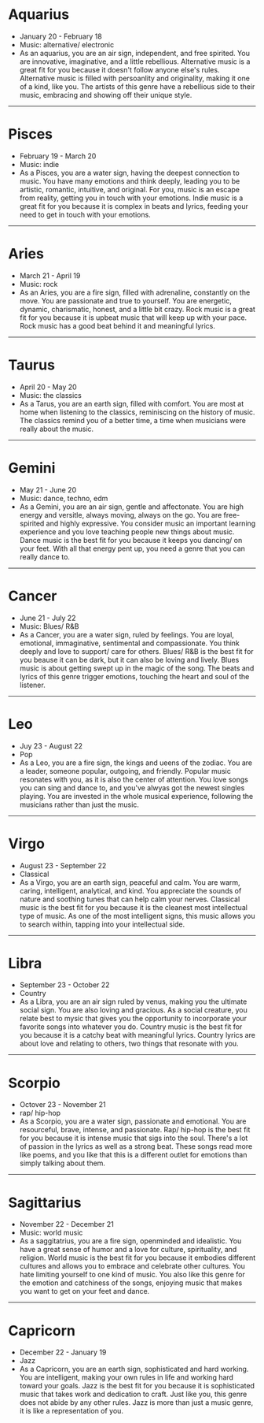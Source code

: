 # Aquarius
- January 20 - February 18
- Music: alternative/ electronic
- As an aquarius, you are an air sign,  independent, and free spirited. You are innovative, imaginative, and a little rebellious. Alternative music is a great fit for you because it doesn't follow anyone else's rules. Alternative music is filled with persoanlity and originality, making it one of a kind, like you. The artists of this genre have a rebellious side to their music, embracing and showing off their unique style.
---
# Pisces
- February 19 - March 20
- Music: indie
- As a Pisces, you are a water sign, having the deepest connection to music. You have many emotions and think deeply, leading you to be artistic, romantic, intuitive, and original. For you, music is an escape from reality, getting you in touch with your emotions. Indie music is a great fit for you because it is complex in beats and lyrics, feeding your need to get in touch with your emotions.
---
# Aries
- March 21 - April 19
- Music: rock
- As an Aries, you are a fire sign, filled with adrenaline, constantly on the move. You are passionate and true to yourself. You are energetic, dynamic, charismatic, honest, and a little bit crazy. Rock music is a great fit for you because it is upbeat music that will keep up with your pace. Rock music has a good beat behind it and meaningful lyrics.
---
# Taurus
- April 20 - May 20
- Music: the classics
- As a Tarus, you are an earth sign, filled with comfort. You are most at home when listening to the classics, reminiscing on the history of music. The classics remind you of a better time, a time when musicians were really about the music. 
---
# Gemini
- May 21 - June 20
- Music: dance, techno, edm
- As a Gemini, you are an air sign, gentle and affectonate. You are high energy and versitle, always moving, always on the go. You are free-spirited and highly expressive. You consider music an important learning experience and you love teaching people new things about music. Dance music is the best fit for you because it keeps you dancing/ on your feet. With all that energy pent up, you need a genre that you can really dance to.
---
# Cancer
- June 21 - July 22
- Music: Blues/ R&B
- As a Cancer, you are a water sign, ruled by feelings. You are loyal, emotional, immaginative, sentimental and compassionate. You think deeply and love to support/ care for others. Blues/ R&B is the best fit for you beause it can be dark, but it can also be loving and lively. Blues music is about getting swept up in the magic of the song. The beats and lyrics of this genre trigger emotions, touching the heart and soul of the listener.
---
# Leo
- Juy 23 - August 22
- Pop
- As a Leo, you are a fire sign, the kings and ueens of the zodiac. You are a leader, someone popular, outgoing, and friendly. Popular music resonates with you, as it is also the center of attention. You love songs you can sing and dance to, and you've alwyas got the newest singles playing. You are invested in the whole musical experience, following the musicians rather than just the music.
---
# Virgo
- August 23 - September 22
- Classical
- As a Virgo, you are an earth sign, peaceful and calm. You are warm, caring, intelligent, analytical, and kind. You appreciate the sounds of nature and soothing tunes that can help calm your nerves. Classical music is the best fit for you because it is the cleanest most intellectual type of music. As one of the most intelligent signs, this music allows you to search within, tapping into your intellectual side.
---
# Libra
- September 23 - October 22
- Country
- As a Libra, you are an air sign ruled by venus, making you the ultimate social sign. You are also loving and gracious. As a social creature, you relate best to mysic that gives you the opportunity to incorporate your favorite songs into whatever you do. Country music is the best fit for you because it is a catchy beat with meaningful lyrics. Country lyrics are about love and relating to others, two things that resonate with you.
---
# Scorpio
- Octover 23 - November 21
- rap/ hip-hop
- As a Scorpio, you are a water sign, passionate and emotional. You are resourceful, brave, intense, and passionate. Rap/ hip-hop is the best fit for you because it is intense music that sigs into the soul. There's a lot of passion in the lyrics as well as a strong beat. These songs read more like poems, and you like that this is a different outlet for emotions than simply talking about them.
---
# Sagittarius
- November 22 - December 21
- Music: world music
- As a saggitatrius, you are a fire sign, openminded and idealistic. You have a great sense of humor and a love for culture, spirituality, and religion. World music is the best fit for you because it embodies different cultures and allows you to embrace and celebrate other cultures. You hate limiting yourself to one kind of music. You also like this genre for the emotion and catchiness of the songs, enjoying music that makes you want to get on your feet and dance. 
---
# Capricorn
- December 22 - January 19
- Jazz
- As a Capricorn, you are an earth sign, sophisticated and hard working. You are intelligent, making your own rules in life and working hard toward your goals. Jazz is the best fit for you because it is sophisticated music that takes work and dedication to craft. Just like you, this genre does not abide by any other rules. Jazz is more than just a music genre, it is like a representation of you.